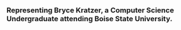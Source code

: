 ### Representing Bryce Kratzer, a Computer Science Undergraduate attending Boise State University. 
